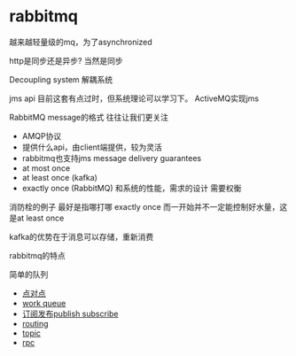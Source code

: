# rabbitmq
越来越轻量级的mq，为了asynchronized

http是同步还是异步? 当然是同步

Decoupling system 解耦系统

jms api 目前这套有点过时，但系统理论可以学习下。 ActiveMQ实现jms 

RabbitMQ
message的格式 往往让我们更关注
- AMQP协议
- 提供什么api，由client端提供，较为灵活
- rabbitmq也支持jms
message delivery guarantees
- at most once
- at least once (kafka)
- exactly once (RabbitMQ)
和系统的性能，需求的设计 需要权衡

消防栓的例子 最好是指哪打哪 exactly once
而一开始并不一定能控制好水量，这是at least once 

kafka的优势在于消息可以存储，重新消费

rabbitmq的特点

简单的队列

- [点对点](https://www.rabbitmq.com/tutorials/tutorial-one-go.html) 
- [work queue](https://www.rabbitmq.com/tutorials/tutorial-two-go.html) 
- [订阅发布publish subscribe](https://www.rabbitmq.com/tutorials/tutorial-three-go.html)
- [routing](https://www.rabbitmq.com/tutorials/tutorial-four-go.html)
- [topic](https://www.rabbitmq.com/tutorials/tutorial-five-go.html)
- [rpc](https://www.rabbitmq.com/tutorials/tutorial-six-go.html)


